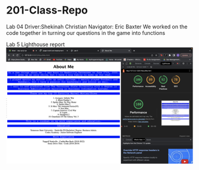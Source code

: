 # 201-Class-Repo

Lab 04
Driver:Shekinah Christian
Navigator: Eric Baxter
We worked on the code together in turning our questions in the game into functions

Lab 5 Lighthouse report
![Alt text](<Screenshots/Screen Shot 2023-06-17 at 2.46.35 PM.png>)
